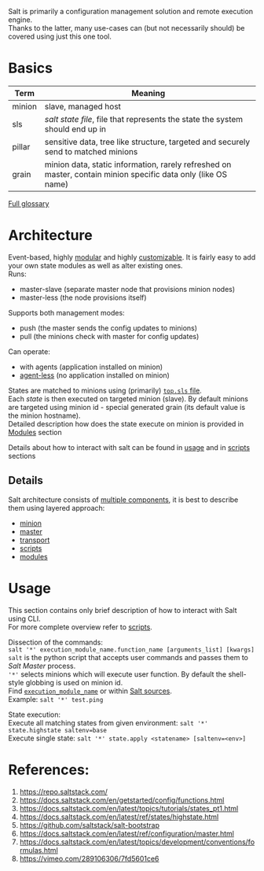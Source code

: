 Salt is primarily a configuration management solution and remote execution engine.  
Thanks to the latter, many use-cases can (but not necessarily should) be covered using just this one tool.

# Basics
| Term | Meaning |
|------|---------|
| minion | slave, managed host |
| sls | _salt state file_, file that represents the state the system should end up in |
| pillar | sensitive data, tree like structure, targeted and securely send to matched minions |
| grain | minion data, static information, rarely refreshed on master, contain minion specific data only (like OS name) |

[Full glossary](https://docs.saltstack.com/en/latest/glossary.html)

# Architecture
Event-based, highly [modular](https://docs.saltstack.com/en/latest/ref/index.html) and highly [customizable](https://docs.saltstack.com/en/latest/ref/modules/).
It is fairly easy to add your own state modules as well as alter existing ones.       
Runs: 
* master-slave (separate master node that provisions minion nodes)
* master-less (the node provisions itself)

Supports both management modes:
* push (the master sends the config updates to minions)
* pull (the minions check with master for config updates)

Can operate:
* with agents (application installed on minion)
* [agent-less](https://docs.saltstack.com/en/latest/topics/ssh/) (no application installed on minion)

States are matched to minions using (primarily) [`top.sls` file](https://docs.saltstack.com/en/latest/ref/states/top.html).  
Each _state_ is then executed on targeted minion (slave). By default minions are targeted using minion id - special generated grain (its default value is the minion hostname).  
Detailed description how does the state execute on minion is provided in [Modules](https://github.com/kiemlicz/util/wiki/Salt-Modules) section 

Details about how to interact with salt can be found in [usage](https://github.com/kiemlicz/util/wiki/Salt#usage) and in [scripts](https://github.com/kiemlicz/util/wiki/Salt-Scripts) sections 

## Details
Salt architecture consists of [multiple components](https://docs.saltstack.com/en/latest/topics/development/modular_systems.html),
it is best to describe them using layered approach:
 - [minion](https://github.com/kiemlicz/util/wiki/Salt-Minion)
 - [master](https://github.com/kiemlicz/util/wiki/Salt-Master)
 - [transport](https://github.com/kiemlicz/util/wiki/Salt-Transport)
 - [scripts](https://github.com/kiemlicz/util/wiki/Salt-Scripts)
 - [modules](https://github.com/kiemlicz/util/wiki/Salt-Modules) 
 
# Usage
This section contains only brief description of how to interact with Salt using CLI.  
For more complete overview refer to [scripts](https://github.com/kiemlicz/util/wiki/Salt-Scripts).

Dissection of the commands:  
`salt '*' execution_module_name.function_name [arguments_list] [kwargs]`  
`salt` is the python script that accepts user commands and passes them to _Salt Master_ process.  
`'*'` selects minions which will execute user function. By default the shell-style globbing is used on minion id.  
Find [`execution_module_name`](https://docs.saltstack.com/en/latest/ref/modules/all/index.html) or within [Salt sources](https://github.com/saltstack/salt/tree/develop/salt/modules).  
Example: `salt '*' test.ping`

State execution:    
Execute all matching states from given environment: `salt '*' state.highstate saltenv=base`  
Execute single state: `salt '*' state.apply <statename> [saltenv=<env>]`


# References:
1. https://repo.saltstack.com/
2. https://docs.saltstack.com/en/getstarted/config/functions.html
3. https://docs.saltstack.com/en/latest/topics/tutorials/states_pt1.html
4. https://docs.saltstack.com/en/latest/ref/states/highstate.html
5. https://github.com/saltstack/salt-bootstrap
6. https://docs.saltstack.com/en/latest/ref/configuration/master.html
7. https://docs.saltstack.com/en/latest/topics/development/conventions/formulas.html
8. https://vimeo.com/289106306/7fd5601ce6
